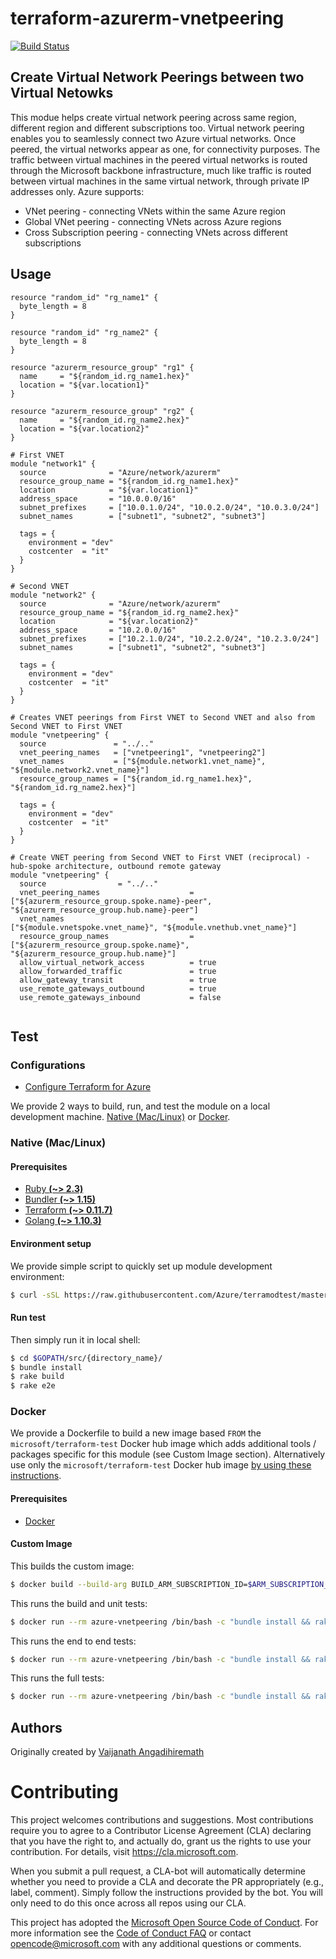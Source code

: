 # terraform-azurerm-vnetpeering

[![Build Status](https://travis-ci.org/Azure/terraform-azurerm-vnetpeering.svg?branch=master)](https://travis-ci.org/Azure/terraform-azurerm-vnetpeering)

## Create Virtual Network Peerings between two Virtual Netowks
This modue helps create virtual network peering across same region, different region and different subscriptions too. Virtual network peering enables you to seamlessly connect two Azure virtual networks. Once peered, the virtual networks appear as one, for connectivity purposes. The traffic between virtual machines in the peered virtual networks is routed through the Microsoft backbone infrastructure, much like traffic is routed between virtual machines in the same virtual network, through private IP addresses only. Azure supports:

- VNet peering - connecting VNets within the same Azure region
- Global VNet peering - connecting VNets across Azure regions
- Cross Subscription peering - connecting VNets across different subscriptions

## Usage


```hcl
resource "random_id" "rg_name1" {
  byte_length = 8
}

resource "random_id" "rg_name2" {
  byte_length = 8
}

resource "azurerm_resource_group" "rg1" {
  name     = "${random_id.rg_name1.hex}"
  location = "${var.location1}"
}

resource "azurerm_resource_group" "rg2" {
  name     = "${random_id.rg_name2.hex}"
  location = "${var.location2}"
}

# First VNET
module "network1" {
  source              = "Azure/network/azurerm"
  resource_group_name = "${random_id.rg_name1.hex}"
  location            = "${var.location1}"
  address_space       = "10.0.0.0/16"
  subnet_prefixes     = ["10.0.1.0/24", "10.0.2.0/24", "10.0.3.0/24"]
  subnet_names        = ["subnet1", "subnet2", "subnet3"]

  tags = {
    environment = "dev"
    costcenter  = "it"
  }
}

# Second VNET
module "network2" {
  source              = "Azure/network/azurerm"
  resource_group_name = "${random_id.rg_name2.hex}"
  location            = "${var.location2}"
  address_space       = "10.2.0.0/16"
  subnet_prefixes     = ["10.2.1.0/24", "10.2.2.0/24", "10.2.3.0/24"]
  subnet_names        = ["subnet1", "subnet2", "subnet3"]

  tags = {
    environment = "dev"
    costcenter  = "it"
  }
}

# Creates VNET peerings from First VNET to Second VNET and also from Second VNET to First VNET
module "vnetpeering" {
  source               = "../.."
  vnet_peering_names   = ["vnetpeering1", "vnetpeering2"]
  vnet_names           = ["${module.network1.vnet_name}", "${module.network2.vnet_name}"]
  resource_group_names = ["${random_id.rg_name1.hex}", "${random_id.rg_name2.hex}"]

  tags = {
    environment = "dev"
    costcenter  = "it"
  }
}

# Create VNET peering from Second VNET to First VNET (reciprocal) - hub-spoke architecture, outbound remote gateway
module "vnetpeering" {
  source				= "../.."
  vnet_peering_names                    = ["${azurerm_resource_group.spoke.name}-peer", "${azurerm_resource_group.hub.name}-peer"]
  vnet_names                            = ["${module.vnetspoke.vnet_name}", "${module.vnethub.vnet_name}"]
  resource_group_names                  = ["${azurerm_resource_group.spoke.name}", "${azurerm_resource_group.hub.name}"]
  allow_virtual_network_access          = true
  allow_forwarded_traffic               = true
  allow_gateway_transit                 = true
  use_remote_gateways_outbound          = true
  use_remote_gateways_inbound           = false


```


## Test

### Configurations

- [Configure Terraform for Azure](https://docs.microsoft.com/en-us/azure/virtual-machines/linux/terraform-install-configure)

We provide 2 ways to build, run, and test the module on a local development machine.  [Native (Mac/Linux)](#native-maclinux) or [Docker](#docker).

### Native (Mac/Linux)

#### Prerequisites

- [Ruby **(~> 2.3)**](https://www.ruby-lang.org/en/downloads/)
- [Bundler **(~> 1.15)**](https://bundler.io/)
- [Terraform **(~> 0.11.7)**](https://www.terraform.io/downloads.html)
- [Golang **(~> 1.10.3)**](https://golang.org/dl/)

#### Environment setup

We provide simple script to quickly set up module development environment:

```sh
$ curl -sSL https://raw.githubusercontent.com/Azure/terramodtest/master/tool/env_setup.sh | sudo bash
```

#### Run test

Then simply run it in local shell:

```sh
$ cd $GOPATH/src/{directory_name}/
$ bundle install
$ rake build
$ rake e2e
```

### Docker

We provide a Dockerfile to build a new image based `FROM` the `microsoft/terraform-test` Docker hub image which adds additional tools / packages specific for this module (see Custom Image section).  Alternatively use only the `microsoft/terraform-test` Docker hub image [by using these instructions](https://github.com/Azure/terraform-test).

#### Prerequisites

- [Docker](https://www.docker.com/community-edition#/download)

#### Custom Image

This builds the custom image:

```sh
$ docker build --build-arg BUILD_ARM_SUBSCRIPTION_ID=$ARM_SUBSCRIPTION_ID --build-arg BUILD_ARM_CLIENT_ID=$ARM_CLIENT_ID --build-arg BUILD_ARM_CLIENT_SECRET=$ARM_CLIENT_SECRET --build-arg BUILD_ARM_TENANT_ID=$ARM_TENANT_ID -t azure-vnetpeering .
```

This runs the build and unit tests:

```sh
$ docker run --rm azure-vnetpeering /bin/bash -c "bundle install && rake build"
```

This runs the end to end tests:

```sh
$ docker run --rm azure-vnetpeering /bin/bash -c "bundle install && rake e2e"
```

This runs the full tests:

```sh
$ docker run --rm azure-vnetpeering /bin/bash -c "bundle install && rake full"
```

## Authors

Originally created by [Vaijanath Angadihiremath](http://github.com/VaijanathB)

# Contributing

This project welcomes contributions and suggestions.  Most contributions require you to agree to a
Contributor License Agreement (CLA) declaring that you have the right to, and actually do, grant us
the rights to use your contribution. For details, visit https://cla.microsoft.com.

When you submit a pull request, a CLA-bot will automatically determine whether you need to provide
a CLA and decorate the PR appropriately (e.g., label, comment). Simply follow the instructions
provided by the bot. You will only need to do this once across all repos using our CLA.

This project has adopted the [Microsoft Open Source Code of Conduct](https://opensource.microsoft.com/codeofconduct/).
For more information see the [Code of Conduct FAQ](https://opensource.microsoft.com/codeofconduct/faq/) or
contact [opencode@microsoft.com](mailto:opencode@microsoft.com) with any additional questions or comments.
